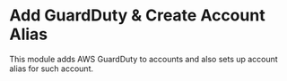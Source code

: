 # Add GuardDuty & Create Account Alias

This module adds AWS GuardDuty to accounts and also sets up account alias for such account.